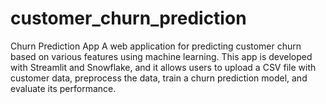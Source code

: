 # customer_churn_prediction
Churn Prediction App
A web application for predicting customer churn based on various features using machine learning. This app is developed with Streamlit and Snowflake, and it allows users to upload a CSV file with customer data, preprocess the data, train a churn prediction model, and evaluate its performance.
